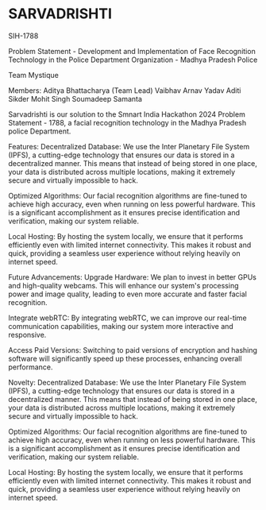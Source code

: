 # SARVADRISHTI

SIH-1788

Problem Statement - Development and Implementation of Face Recognition Technology in the Police Department
Organization - Madhya Pradesh Police

Team Mystique

Members:
Aditya Bhattacharya (Team Lead)
Vaibhav
Arnav Yadav
Aditi Sikder
Mohit Singh
Soumadeep Samanta

Sarvadrishti is our solution to the Smnart India Hackathon 2024 Problem Statement - 1788, a facial recognition technology in the Madhya Pradesh police Department.

Features:
Decentralized Database:
We use the Inter Planetary File System (IPFS), a cutting-edge technology that ensures our data is stored in a decentralized manner. This means that instead of being stored in one place, your data is distributed across multiple locations, making it extremely secure and virtually impossible to hack.

Optimized Algorithms:
Our facial recognition algorithms are fine-tuned to achieve high accuracy, even when running on less powerful hardware. This is a significant accomplishment as it ensures precise identification and verification, making our system reliable.

Local Hosting:
By hosting the system locally, we ensure that it performs efficiently even with limited internet connectivity. This makes it robust and quick, providing a seamless user experience without relying heavily on internet speed.


Future Advancements:
Upgrade Hardware:
We plan to invest in better GPUs and high-quality webcams. This will enhance our system's processing power and image quality, leading to even more accurate and faster facial recognition.

Integrate webRTC:
By integrating webRTC, we can improve our real-time communication capabilities, making our system more interactive and responsive.

Access Paid Versions:
Switching to paid versions of encryption and hashing software will significantly speed up these processes, enhancing overall performance.


Novelty:
Decentralized Database:
We use the Inter Planetary File System (IPFS), a cutting-edge technology that ensures our data is stored in a decentralized manner. This means that instead of being stored in one place, your data is distributed across multiple locations, making it extremely secure and virtually impossible to hack.

Optimized Algorithms:
Our facial recognition algorithms are fine-tuned to achieve high accuracy, even when running on less powerful hardware. This is a significant accomplishment as it ensures precise identification and verification, making our system reliable.

Local Hosting:
By hosting the system locally, we ensure that it performs efficiently even with limited internet connectivity. This makes it robust and quick, providing a seamless user experience without relying heavily on internet speed.
